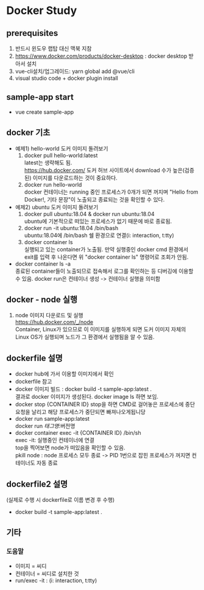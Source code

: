 # Docker Study

## prerequisites

1. 반드시 윈도우 랩탑 대신 맥북 지참
2. <https://www.docker.com/products/docker-desktop> : docker desktop 받아서 설치
3. vue-cli설치/업그레이드: yarn global add @vue/cli
4. visual studio code + docker plugin install

## sample-app start

* vue create sample-app

## docker 기초

* 예제1) hello-world 도커 이미지 돌려보기
  1. docker pull hello-world:latest  
latest는 생략해도 됨.  
<https://hub.docker.com/> 도커 허브 사이트에서 download 수가 높은(검증된) 이미지를 다운로드하는 것이 중요하다.
  2. docker run hello-world  
docker 컨테이너는 running 중인 프로세스가 0개가 되면 꺼지며 "Hello from Docker!, 기타 문장"이 노출되고 종료되는 것을 확인할 수 있다.
* 예제2) ubuntu 도커 이미지 돌려보기
  1. docker pull ubuntu:18.04 & docker run ubuntu:18.04  
ubuntu에 기본적으로 떠있는 프로세스가 없기 때문에 바로 종료됨.
  2. docker run -it ubuntu:18.04 /bin/bash  
ubuntu:18.04에 /bin/bash 쉘 환경으로 연결(i: interaction, t:tty)
  3. docker container ls  
실행되고 있는 container가 노출됨. 만약 실행중인 docker cmd 환경에서 exit를 입력 후 나온다면 위 "docker container ls" 명령어로 조회가 안됨.
* docker container ls -a  
종료된 container들이 노출되므로 접속해서 로그를 확인하는 등 디버깅에 이용할 수 있음.
docker run은 컨테이너 생성 -> 컨테이너 실행을 의미함

## docker - node 실행

1. node 이미지 다운로드 및 실행  
<https://hub.docker.com/_/node>  
Container, Linux가 있으므로 이 이미지를 실행하게 되면 도커 이미지 자체의 Linux OS가 실행되며 노드가 그 환경에서 실행됨을 알 수 있음.

## dockerfile 설명

* docker hub에 가서 이용할 이미지에서 확인
* dockerfile 참고
* docker 이미지 빌드 : docker build -t sample-app:latest .  
결과로 docker 이미지가 생성된다. docker image ls 하면 보임.
* docker stop {CONTAINER ID} stop을 하면 CMD로 걸어놓은 프로세스에 중단 요청을 날리고 해당 프로세스가 중단되면 빠져나오게됩니당
* docker run sample-app:latest  
docker run $태그명:$버전명
* docker container exec -it {CONTAINER ID} /bin/sh  
exec -it: 실행중인 컨테이너에 연결  
top을 찍어보면 node가 떠있음을 확인할 수 있음.  
pkill node : node 프로세스 모두 종료 -> PID 1번으로 잡힌 프로세스가 꺼지면 컨테이너도 자동 종료

## dockerfile2 설명  

(실제로 수행 시 dockerfile로 이름 변경 후 수행)

* docker build -t sample-app:latest .  

## 기타

### 도움말

* 이미지 = 씨디
* 컨테이너 = 씨디로 설치한 것
* run/exec -it : (i: interaction, t:tty)